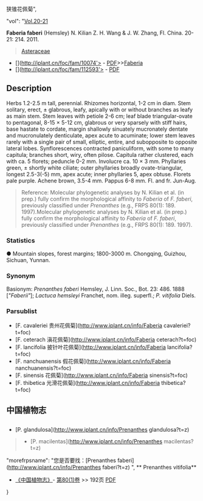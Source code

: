 狭锥花佩菊",

  "vol": "[Vol.20-21](http://iplant.cn/foc/vol/1)

**Faberia faberi** (Hemsley) N. Kilian Z. H. Wang & J. W. Zhang, Fl. China. 20-21: 214. 2011.

> [Asteraceae](http://www.iplant.cn/info/Asteraceae?t=foc)
* [](http://iplant.cn/foc/fam/10074'> - [PDF](http://iplant.cn/foc/pdf/Asteraceae.pdf)>>[Faberia](http://www.iplant.cn/info/Faberia?t=foc)
* [](http://iplant.cn/foc/fam/112593'> - [PDF](http://www.iplant.cn/foc/pdf/Faberia.pdf)

## Description

Herbs 1.2-2.5 m tall, perennial. Rhizomes horizontal, 1-2 cm in diam. Stem solitary, erect, ± glabrous, leafy, apically with or without branches as leafy as main stem. Stem leaves with petiole 2-6 cm; leaf blade triangular-ovate to pentagonal, 8-15 × 5-12 cm, glabrous or very sparsely with stiff hairs, base hastate to cordate, margin shallowly sinuately mucronately dentate and mucronulately denticulate, apex acute to acuminate; lower stem leaves rarely with a single pair of small, elliptic, entire, and subopposite to opposite lateral lobes. Synflorescences contracted paniculiform, with some to many capitula; branches short, wiry, often pilose. Capitula rather clustered, each with ca. 5 florets; peduncle 0-2 mm. Involucre ca. 10 × 3 mm. Phyllaries green, ± shortly white ciliate; outer phyllaries broadly ovate-triangular, longest 2.5-3(-5) mm, apex acute; inner phyllaries 5, apex obtuse. Florets pale purple. Achene brown, 3.5-4 mm. Pappus 6-8 mm. Fl. and fr. Jun-Aug.

> Reference: 
> Molecular phylogenetic analyses by N. Kilian et al. (in prep.) fully confirm the morphological affinity to *Faberia* of *F. faberi*, previously classified under *Prenanthes* (e.g., FRPS 80(1): 189. 1997).Molecular phylogenetic analyses by N. Kilian et al. (in prep.) fully confirm the morphological affinity to *Faberia* of *F. faberi*, previously classified under *Prenanthes* (e.g., FRPS 80(1): 189. 1997).

### Statistics
● Mountain slopes, forest margins; 1800-3000 m. Chongqing, Guizhou, Sichuan, Yunnan.

### Synonym
Basionym: *Prenanthes faberi* Hemsley, J. Linn. Soc., Bot. 23: 486. 1888 [*\"Faberii\"*]; *Lactuca hemsleyi* Franchet, nom. illeg. superfl.; *P. vitifolia* Diels.

### Parsublist

* [F.  cavaleriei  贵州花佩菊](http://www.iplant.cn/info/Faberia cavaleriei?t=foc)
* [F.  ceterach  滇花佩菊](http://www.iplant.cn/info/Faberia ceterach?t=foc)
* [F.  lancifolia  披针叶花佩菊](http://www.iplant.cn/info/Faberia lancifolia?t=foc)
* [F.  nanchuanensis  假花佩菊](http://www.iplant.cn/info/Faberia nanchuanensis?t=foc)
* [F.  sinensis  花佩菊](http://www.iplant.cn/info/Faberia sinensis?t=foc)
* [F.  thibetica  光滑花佩菊](http://www.iplant.cn/info/Faberia thibetica?t=foc)

## 中国植物志

## 
* [P.  glandulosa](http://www.iplant.cn/info/Prenanthes glandulosa?t=z)
> * [P.  macilentas](http://www.iplant.cn/info/Prenanthes macilentas?t=z)

  "morefrpsname": "您是否要找：<span class='spantxt'>[Prenanthes faberi](http://www.iplant.cn/info/Prenanthes faberi?t=z) ",
** Prenanthes vitifolia**

* [《中国植物志》](http://www.iplant.cn/frps)- [第80(1)卷](http://www.iplant.cn/frps/vol/80(1)) >> 192页 [PDF](http://www.iplant.cn/frps/pdf/80(1)/193.pdf)

}